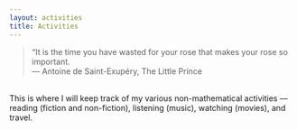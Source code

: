 ```yaml
---
layout: activities
title: Activities
---
```

> “It is the time you have wasted for your rose that makes your rose so important. <br>
&mdash; Antoine de Saint-Exupéry, The Little Prince

<br>
This is where I will keep track of my various non-mathematical activities &mdash; reading (fiction and non-fiction), listening (music), watching (movies), and travel.
